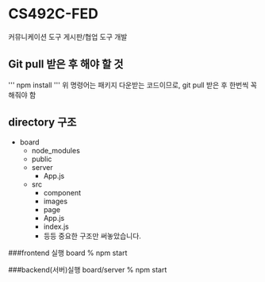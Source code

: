 # CS492C-FED
커뮤니케이션 도구 게시판/협업 도구 개발

## Git pull 받은 후 해야 할 것
'''
npm install
'''
위 명령어는 패키지 다운받는 코드이므로, git pull 받은 후 한번씩 꼭 해줘야 함

## directory 구조
+ board
  + node_modules
  + public
  + server
    + App.js
  + src
    + component
    + images
    + page
    + App.js
    + index.js
    + 등등
중요한 구조만 써놓았습니다.

###frontend 실행
board % npm start

###backend(서버)실행
board/server % npm start
